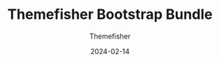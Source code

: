---
title: Themefisher Bootstrap Bundle
image: "/bundles/themefisher-bootstrap-bundle.png"
author: Themefisher
author_link: "https://themefisher.com/"
description: ""
date: 2024-02-14
price: $57
regular_price: $197
purchase_link: "https://themefisher.com/bundles/bootstrap-bundle/"
features:
- "14+ Themes"
- "Premium Support"
- "Unlimited Projects"
- "Upcoming Themes"
---